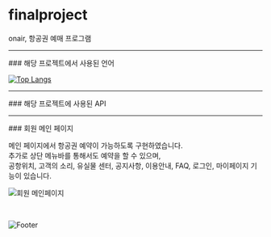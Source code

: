 # finalproject   
onair, 항공권 예매 프로그램   


<hr>
### 해당 프로젝트에서 사용된 언어   <br>

[![Top Langs](https://github-readme-stats.vercel.app/api/top-langs/?username=Runu09)](https://github.com/Runu09/github-readme-stats)   

<hr>
### 해당 프로젝트에 사용된 API   <br>

<hr>
### 회원 메인 페이지   <br>

메인 페이지에서 항공권 예약이 가능하도록 구현하였습니다.   
추가로 상단 메뉴바를 통해서도 예약을 할 수 있으며,   
공항위치, 고객의 소리, 유실물 센터, 공지사항, 이용안내, FAQ, 로그인, 마이페이지 기능이 있습니다.

![회원 메인페이지](https://user-images.githubusercontent.com/88878686/179890980-0411b122-147e-4798-8b69-031267a47db6.jpg)   

<br>


![Footer](https://capsule-render.vercel.app/api?type=waving&color=auto&height=200&width=1100&section=footer)   
